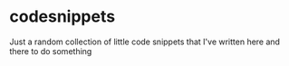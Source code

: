 # codesnippets
Just a random collection of little code snippets that I've written here and there to do something
